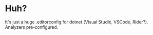 # Huh?
It's just a huge .editorconfig for dotnet (Visual Studio, VSCode, Rider?). Analyzers pre-configured.
